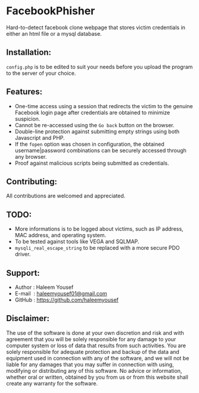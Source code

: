# FacebookPhisher
Hard-to-detect facebook clone webpage that stores victim credentials in either an html file or a mysql database.

## Installation:
`config.php` is to be edited to suit your needs before you upload the program to the server of your choice.

## Features:

- One-time access using a session that redirects the victim to the genuine Facebook login page after credentials are obtained to minimize suspicion.
- Cannot be re-accessed using the `Go back` button on the browser.
- Double-line protection against submitting empty strings using both Javascript and PHP.
- If the `fopen` option was chosen in configuration, the obtained username|password combinations can be securely accessed through any browser.
- Proof against malicious scripts being submitted as credentials.

## Contributing:
All contributions are welcomed and appreciated.

## TODO:

- More informations is to be logged about victims, such as IP address, MAC address, and operating system.
- To be tested against tools like VEGA and SQLMAP.
- `mysqli_real_escape_string` to be replaced with a more secure PDO driver.

## Support:

- Author : Haleem Yousef 
- E-mail  &nbsp;: haleemyousef01@gmail.com 
- GitHub : https://github.com/haleemyousef 

## Disclaimer:

The use of the software is done at your own discretion and risk and with agreement that you will be solely responsible for any damage to your computer system or loss of data that results from such activities. You are solely responsible for adequate protection and backup of the data and equipment used in connection with any of the software, and we will not be liable for any damages that you may suffer in connection with using, modifying or distributing any of this software. No advice or information, whether oral or written, obtained by you from us or from this website shall create any warranty for the software.
